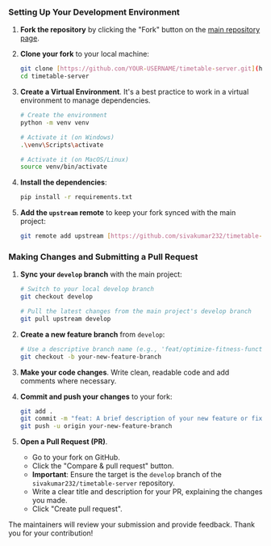 
### Setting Up Your Development Environment

1.  **Fork the repository** by clicking the "Fork" button on the [main repository page](https://github.com/sivakumar232/timetable-server).

2.  **Clone your fork** to your local machine:
    ```bash
    git clone [https://github.com/YOUR-USERNAME/timetable-server.git](https://github.com/YOUR-USERNAME/timetable-server.git)
    cd timetable-server
    ```

3.  **Create a Virtual Environment**. It's a best practice to work in a virtual environment to manage dependencies.
    ```bash
    # Create the environment
    python -m venv venv

    # Activate it (on Windows)
    .\venv\Scripts\activate

    # Activate it (on MacOS/Linux)
    source venv/bin/activate
    ```

4.  **Install the dependencies**:
    ```bash
    pip install -r requirements.txt
    ```

5.  **Add the `upstream` remote** to keep your fork synced with the main project:
    ```bash
    git remote add upstream [https://github.com/sivakumar232/timetable-server.git](https://github.com/sivakumar232/timetable-server.git)
    ```

### Making Changes and Submitting a Pull Request

1.  **Sync your `develop` branch** with the main project:
    ```bash
    # Switch to your local develop branch
    git checkout develop

    # Pull the latest changes from the main project's develop branch
    git pull upstream develop
    ```

2.  **Create a new feature branch** from `develop`:
    ```bash
    # Use a descriptive branch name (e.g., 'feat/optimize-fitness-function')
    git checkout -b your-new-feature-branch
    ```

3.  **Make your code changes**. Write clean, readable code and add comments where necessary.

4.  **Commit and push your changes** to your fork:
    ```bash
    git add .
    git commit -m "feat: A brief description of your new feature or fix"
    git push -u origin your-new-feature-branch
    ```

5.  **Open a Pull Request (PR)**.
    - Go to your fork on GitHub.
    - Click the "Compare & pull request" button.
    - **Important**: Ensure the target is the `develop` branch of the `sivakumar232/timetable-server` repository.
    - Write a clear title and description for your PR, explaining the changes you made.
    - Click "Create pull request".

The maintainers will review your submission and provide feedback. Thank you for your contribution!

